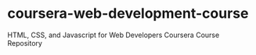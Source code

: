 # coursera-web-development-course
HTML, CSS, and Javascript for Web Developers Coursera Course Repository
